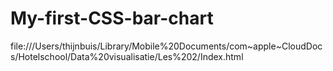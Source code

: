 # My-first-CSS-bar-chart

file:///Users/thijnbuis/Library/Mobile%20Documents/com~apple~CloudDocs/Hotelschool/Data%20visualisatie/Les%202/Index.html

